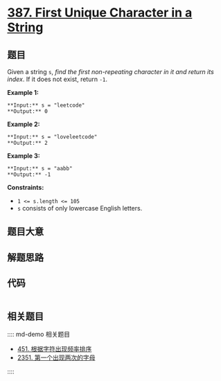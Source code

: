 # [387. First Unique Character in a String](https://leetcode.com/problems/first-unique-character-in-a-string)

## 题目

Given a string `s`, _find the first non-repeating character in it and return
its index_. If it does not exist, return `-1`.



**Example 1:**

    
    
    **Input:** s = "leetcode"
    **Output:** 0
    

**Example 2:**

    
    
    **Input:** s = "loveleetcode"
    **Output:** 2
    

**Example 3:**

    
    
    **Input:** s = "aabb"
    **Output:** -1
    



**Constraints:**

  * `1 <= s.length <= 105`
  * `s` consists of only lowercase English letters.


## 题目大意

## 解题思路

## 代码

```javascript

```

## 相关题目

:::: md-demo 相关题目
- [451. 根据字符出现频率排序](https://leetcode.com/problems/sort-characters-by-frequency)
- [2351. 第一个出现两次的字母](https://leetcode.com/problems/first-letter-to-appear-twice)

::::
